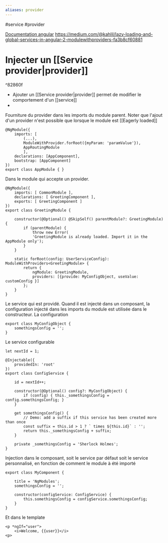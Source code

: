 ```yaml
---
aliases: provider
---
```

#service #provider

[Documentation angular](https://angular.io/guide/providers)
https://medium.com/@kahlil/lazy-loading-and-global-services-in-angular-2-modulewithproviders-fa3b8cf60881

# Injecter un [[Service provider|provider]]

^82860f

- Ajouter un [[Service provider|provider]] permet de modifier le comportement d'un [[service]]
- 

Fourniture du provider dans les imports du module parent.
Noter que l'ajout d'un provider n'est possible que lorsque le module est [[Eagerly loaded]]

```
@NgModule({
	imports: [
		(...),
		ModuleWithProvider.forRoot({myParam: 'paramValue'}),
		AppRoutingModule
		],
	declarations: [AppComponent],
	bootstrap: [AppComponent]
})
export class AppModule { }
```


Dans le module qui accepte un provider.

```  
@NgModule({
	imports: [ CommonModule ],
	declarations: [ GreetingComponent ],
	exports: [ GreetingComponent ]
})
export class GreetingModule {

	constructor(@Optional() @SkipSelf() parentModule?: GreetingModule) {
		if (parentModule) {
			throw new Error(
			'GreetingModule is already loaded. Import it in the AppModule only');
		}
	}
  
	static forRoot(config: UserServiceConfig): ModuleWithProviders<GreetingModule> {
		return {
			ngModule: GreetingModule,
			providers: [{provide: MyConfigObject, useValue: customConfig }]
		};
	}
}
```

Le service qui est providé.
Quand il est injecté dans un composant, la configuration injecté dans les imports du module est utilisée dans le constructeur.
La configuration
```
export class MyConfigObject {
	somethingsConfig = '';
}
```

Le service configurable
```
let nextId = 1;

@Injectable({
	providedIn: 'root'
})
export class ConfigService {

	id = nextId++;  

	constructor(@Optional() config?: MyConfigObject) {
		if (config) { this._somethingsConfig = config.somethingsConfig; }
	}

	get somethingsConfig() {
		// Demo: add a suffix if this service has been created more than once
		const suffix = this.id > 1 ? ` times ${this.id}` : '';
		return this._somethingsConfig + suffix;
	}

	private _somethingsConfig = 'Sherlock Holmes';
}
```

Injection dans le composant, soit le service par défaut soit le service personnalisé, en fonction de comment le module à été importé

```
export class MyComponent {

	title = 'NgModules';
	somethingsConfig = '';
  
	constructor(configService: ConfigService) {
		this.somethingsConfig = configService.somethingsConfig;
	}
}
```

Et dans le template
```
<p *ngIf="user">
	<i>Welcome, {{user}}</i>
<p>
```
